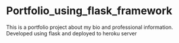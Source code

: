 # Portfolio_using_flask_framework
This is a portfolio project about my bio and professional information.
Developed using flask and deployed to heroku server
